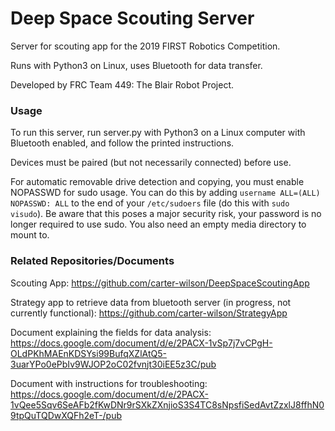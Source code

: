 # Deep Space Scouting Server
Server for scouting app for the 2019 FIRST Robotics Competition.

Runs with Python3 on Linux, uses Bluetooth for data transfer.

Developed by FRC Team 449: The Blair Robot Project.

### Usage

To run this server, run server.py with Python3 on a Linux computer with Bluetooth enabled, and follow the printed instructions.

Devices must be paired (but not necessarily connected) before use.

For automatic removable drive detection and copying, you must enable NOPASSWD for sudo usage. You can do this by adding `username ALL=(ALL) NOPASSWD: ALL` to the end of your `/etc/sudoers` file (do this with `sudo visudo`). Be aware that this poses a major security risk, your password is no longer required to use sudo. 
You also need an empty media directory to mount to.

### Related Repositories/Documents

Scouting App: https://github.com/carter-wilson/DeepSpaceScoutingApp

Strategy app to retrieve data from bluetooth server (in progress, not currently functional): https://github.com/carter-wilson/StrategyApp

Document explaining the fields for data analysis: https://docs.google.com/document/d/e/2PACX-1vSp7j7vCPgH-OLdPKhMAEnKDSYsi99BufqXZlAtQ5-3uarYPo0ePbIv9WJOP2oC02fvnjt30iEE5z3C/pub

Document with instructions for troubleshooting: https://docs.google.com/document/d/e/2PACX-1vQee5Sqv6SeAFb2fKwDNr9rSXkZXnjioS3S4TC8sNpsfiSedAvtZzxlJ8ffhN09tpQuTQDwXQFh2eT-/pub
